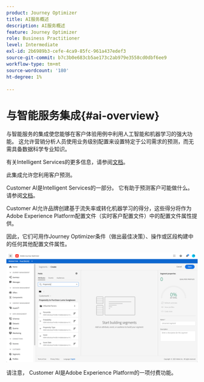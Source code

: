 ```yaml
---
product: Journey Optimizer
title: AI服务概述
description: AI服务概述
feature: Journey Optimizer
role: Business Practitioner
level: Intermediate
exl-id: 2b6989b3-cefe-4ca9-85fc-961a437edef3
source-git-commit: b7c3b0e683cb5ae173c2ab979e3558cd0dbf6ee9
workflow-type: tm+mt
source-wordcount: '180'
ht-degree: 1%

---
```


# 与智能服务集成{#ai-overview}

与智能服务的集成使您能够在客户体验用例中利用人工智能和机器学习的强大功能。 这允许营销分析人员使用业务级别配置来设置特定于公司需求的预测，而无需具备数据科学专业知识。

有关Intelligent Services的更多信息，请参阅[文档](https://docs.adobe.com/content/help/en/experience-platform/intelligent-services/home.html)。

此集成允许您利用客户预测。

Customer AI是Intelligent Services的一部分。 它有助于预测客户可能做什么。 请参阅[文档](https://docs.adobe.com/content/help/en/experience-platform/intelligent-services/customer-ai/overview.html)。

Customer AI允许品牌创建基于流失率或转化机器学习的得分，这些得分将作为Adobe Experience Platform配置文件（实时客户配置文件）中的配置文件属性提供。

因此，它们可用作Journey Optimizer条件（做出最佳决策）、操作或区段构建中的任何其他配置文件属性。

![](../assets/customer-ai.png)

请注意， Customer AI是Adobe Experience Platform的一项付费功能。